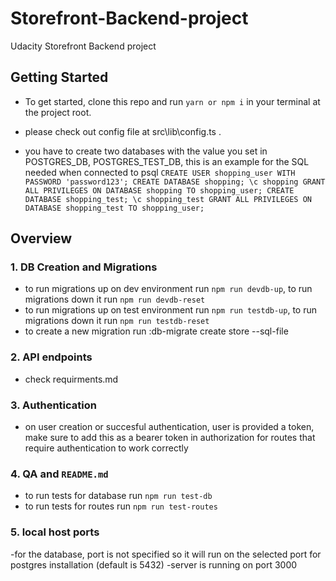 # Storefront-Backend-project

Udacity Storefront Backend project

## Getting Started

- To get started, clone this repo and run `yarn or npm i` in your terminal at the project root.

- please check out config file at src\lib\config.ts .

- you have to create two databases with the value you set in POSTGRES_DB, POSTGRES_TEST_DB, this is an example for the SQL needed when connected to psql
  `CREATE USER shopping_user WITH PASSWORD 'password123'; CREATE DATABASE shopping; \c shopping GRANT ALL PRIVILEGES ON DATABASE shopping TO shopping_user; CREATE DATABASE shopping_test; \c shopping_test GRANT ALL PRIVILEGES ON DATABASE shopping_test TO shopping_user;`

## Overview

### 1. DB Creation and Migrations

- to run migrations up on dev environment run `npm run devdb-up`, to run migrations down it run `npm run devdb-reset`
- to run migrations up on test environment run `npm run testdb-up`, to run migrations down it run `npm run testdb-reset`
- to create a new migration run :db-migrate create store --sql-file

### 2. API endpoints

- check requirments.md

### 3. Authentication

- on user creation or succesful authentication, user is provided a token, make sure to add this as a bearer token in authorization for routes that require authentication to work correctly

### 4. QA and `README.md`

- to run tests for database run `npm run test-db`
- to run tests for routes run `npm run test-routes`

### 5. local host ports

-for the database, port is not specified so it will run on the selected port for postgres installation (default is 5432)
-server is running on port 3000
